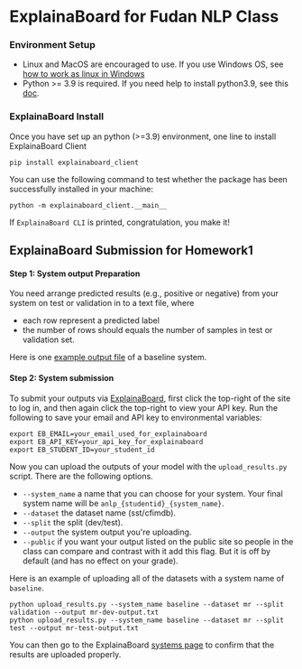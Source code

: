 # ExplainaBoard for Fudan NLP Class



### Environment Setup
* Linux and MacOS are encouraged to use. If you use Windows OS, see [how to work as linux
in Windows]()
* Python >= 3.9 is required. If you need help to install python3.9, see this [doc]().


### ExplainaBoard Install
Once you have set up an python (>=3.9) environment, one line to install ExplainaBoard Client
 
```shell script
pip install explainaboard_client
```

You can use the following command to test whether the package has been successfully installed in your
machine:

```shell script
python -m explainaboard_client.__main__
```
If `ExplainaBoard CLI` is printed, congratulation, you make it!


## ExplainaBoard Submission for Homework1

#### Step 1: System output Preparation
You need arrange predicted results (e.g., positive or negative) from your system
 on test or validation in to a text file, where
 * each row represent a predicted label
 * the number of rows should equals the number of samples in test or validation set.

Here is one [example output file]() of a baseline system.


#### Step 2: System submission
To submit your outputs via [ExplainaBoard](https://explainaboard.inspiredco.ai), first
click the top-right of the site to log in, and then again click the top-right to view
your API key. Run the following to save your email and API key to environmental
variables:

```
export EB_EMAIL=your_email_used_for_explainaboard
export EB_API_KEY=your_api_key_for_explainaboard
export EB_STUDENT_ID=your_student_id
```

Now you can upload the outputs of your model with the `upload_results.py` script. There
are the following options.

* `--system_name` a name that you can choose for your system. Your final system name
  will be `anlp_{studentid}_{system_name}`.
* `--dataset` the dataset name (sst/cfimdb).
* `--split` the split (dev/test).
* `--output` the system output you're uploading.
* `--public` if you want your output listed on the public site so people in the class
  can compare and contrast with it add this flag. But it is off by default (and has no
  effect on your grade).

Here is an example of uploading all of the datasets with a system name of `baseline`.

```
python upload_results.py --system_name baseline --dataset mr --split validation --output mr-dev-output.txt
python upload_results.py --system_name baseline --dataset mr --split test --output mr-test-output.txt
```

You can then go to the ExplainaBoard [systems page](https://explainaboard.inspiredco.ai/systems) to confirm
that the results are uploaded properly.

